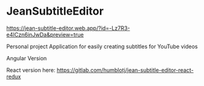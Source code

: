 # JeanSubtitleEditor

https://jean-subtitle-editor.web.app/?id=-Lz7R3-e4ICzn6inJwDa&preview=true

Personal project
Application for easily creating subtitles for YouTube videos

Angular Version

React version here:
https://gitlab.com/humblotj/jean-subtitle-editor-react-redux
